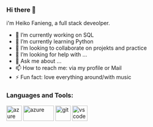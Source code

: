 ### Hi there 👋

i'm Heiko Fanieng, a full stack deveolper.

- 🔭 I’m currently working on SQL
- 🌱 I’m currently learning Python
- 👯 I’m looking to collaborate on projekts and practice
- 🤔 I’m looking for help with ...
- 💬 Ask me about ...
- 📫 How to reach me: via my profile or Mail
- ⚡ Fun fact: love everything around/with music

<h3 align="left">Languages and Tools:</h3>
   <a  target="_blank" rel="noreferrer"> <img src="https://swimburger.net/media/fbqnp2ie/azure.svg" alt="azure" width="40" height="40"/> </a>
   <a  target="_blank" rel="noreferrer"> <img src="https://upload.wikimedia.org/wikipedia/commons/8/87/Sql_data_base_with_logo.png" alt="azure" width="80" height="40"/> </a>
 <a  target="_blank" rel="noreferrer"> <img src="https://www.vectorlogo.zone/logos/git-scm/git-scm-icon.svg" alt="git" width="40" height="40"/> </a> 
 <a  target="_blank" rel="noreferrer"> <img src="https://upload.wikimedia.org/wikipedia/commons/thumb/9/9a/Visual_Studio_Code_1.35_icon.svg/512px-Visual_Studio_Code_1.35_icon.svg.png" alt="vscode" width="40" height="40"/> </a>

